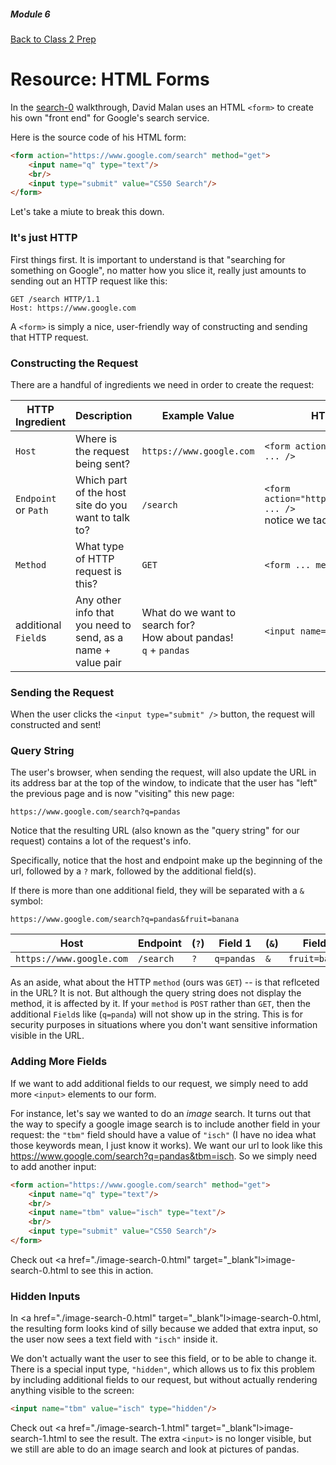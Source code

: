##### Module 6

[Back to Class 2 Prep](../../class2-prep)

# Resource: HTML Forms

In the [search-0](https://www.youtube.com/watch?v=RQ2_TIXBo00&list=PLhQjrBD2T381f7IlC090UL9JN-PJfGoLd&index=14) walkthrough, David Malan uses an HTML `<form>` to create his own "front end" for Google's search service.

Here is the source code of his HTML form:

```html
<form action="https://www.google.com/search" method="get">
    <input name="q" type="text"/>
    <br/>
    <input type="submit" value="CS50 Search"/>
</form>
```

Let's take a miute to break this down. 

### It's just HTTP 

First things first. It is important to understand is that "searching for something on Google", no matter how you slice it, really just amounts to sending out an HTTP request like this:

```nohighlight
GET /search HTTP/1.1
Host: https://www.google.com
```

A `<form>` is simply a nice, user-friendly way of constructing and sending that HTTP request.


### Constructing the Request

There are a handful of ingredients we need in order to create the request:

HTTP Ingredient | Description | Example Value | HTML Form Example
|----|----|----|----|
`Host` | Where is the request being sent? | `https://www.google.com` | `<form action="https://www.google.com" ... />` |
`Endpoint` or `Path` | Which part of the host site do you want to talk to? | `/search` | `<form action="https://www.google.com/search" ... />` <br> notice we tacked `/search` onto the end |
`Method` | What type of HTTP request is this? | `GET` | `<form ... method="get" />` |
additional `Field`s | Any other info that you need to send, as a name + value pair | What do we want to search for? <br> How about pandas! <br> `q` + `pandas` | `<input name="q" value="pandas"/>` |

### Sending the Request

When the user clicks the `<input type="submit" />` button, the request will constructed and sent! 

### Query String

The user's browser, when sending the request, will also update the URL in its address bar at the top of the window, to indicate that the user has "left" the previous page and is now "visiting" this new page:

`https://www.google.com/search?q=pandas`

Notice that the resulting URL (also known as the "query string" for our request) contains a lot of the request's info.

Specifically, notice that the host and endpoint make up the beginning of the url, followed by a `?` mark, followed by the additional field(s). 

If there is more than one additional field, they will be separated with a `&` symbol:

`https://www.google.com/search?q=pandas&fruit=banana`

Host | Endpoint | (`?`) | Field 1 | (`&`) | Field 2 
|----|----|----|----|----|----
`https://www.google.com` | `/search` | `?` | `q=pandas` | `&` | `fruit=banana` 


As an aside, what about the HTTP `method` (ours was `GET`) -- is that reflceted in the URL? It is not. But although the query string does not display the method, it is affected by it. If your `method` is `POST` rather than `GET`, then the additional `Field`s like (`q=panda`) will not show up in the string. This is for security purposes in situations where you don't want sensitive information visible in the URL.


### Adding More Fields

If we want to add additional fields to our request, we simply need to add more `<input>` elements to our form. 

For instance, let's say we wanted to do an *image* search. It turns out that the way to specify a google image search is to include another field in your request: the `"tbm"` field should have a value of `"isch"` (I have no idea what those keywords mean, I just know it works). We want our url to look like this https://www.google.com/search?q=pandas&tbm=isch. So we simply need to add another input:

```html
<form action="https://www.google.com/search" method="get">
    <input name="q" type="text"/>
    <br/>
    <input name="tbm" value="isch" type="text"/>
    <br/>
    <input type="submit" value="CS50 Search"/>
</form>
```

Check out <a href="./image-search-0.html" target="_blank"l>image-search-0.html</a> to see this in action.

### Hidden Inputs

In <a href="./image-search-0.html" target="_blank"l>image-search-0.html</a>, the resulting form looks kind of silly because we added that extra input, so the user now sees a text field with `"isch"` inside it.

We don't actually want the user to see this field, or to be able to change it. There is a special input type, `"hidden"`, which allows us to fix this problem by including additional fields to our request, but without actually rendering anything visible to the screen:

```html
<input name="tbm" value="isch" type="hidden"/>
```

Check out <a href="./image-search-1.html" target="_blank"l>image-search-1.html</a> to see the result. The extra `<input>` is no longer visible, but we still are able to do an image search and look at pictures of pandas.

